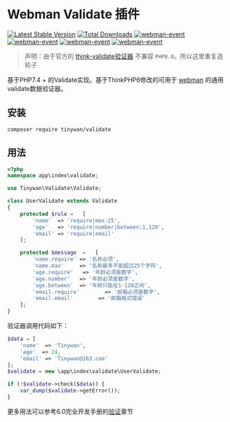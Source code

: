 # Webman Validate 插件

[![Latest Stable Version](http://poser.pugx.org/tinywan/validate/v)](https://packagist.org/packages/tinywan/validate)
[![Total Downloads](http://poser.pugx.org/tinywan/validate/downloads)](https://packagist.org/packages/tinywan/validate)
[![webman-event](https://img.shields.io/github/v/release/tinywan/validate?include_prereleases)]()
[![webman-event](https://img.shields.io/badge/build-passing-brightgreen.svg)]()
[![webman-event](https://img.shields.io/github/last-commit/tinywan/validate/main)]()
[![webman-event](https://img.shields.io/github/v/tag/tinywan/-validate?color=ff69b4)]()

> 声明：由于官方的 [think-validate验证器](https://github.com/top-think/think-validate) 不兼容 `PHP8.0`。所以这里重复造轮子

基于PHP7.4 + 的Validate实现。基于ThinkPHP6修改的可用于 [webman](https://www.workerman.net/doc/webman/) 的通用validate数据验证器。

## 安装

```shell
composer require tinywan/validate
```

## 用法

~~~php
<?php
namespace app\index\validate;

use Tinywan\Validate\Validate;

class UserValidate extends Validate
{
    protected $rule =   [
        'name'  => 'require|max:25',
        'age'   => 'require|number|between:1,120',
        'email' => 'require|email'
    ];

    protected $message  =   [
        'name.require' => '名称必须',
        'name.max'     => '名称最多不能超过25个字符',
        'age.require'   => '年龄必须是数字',
        'age.number'   => '年龄必须是数字',
        'age.between'  => '年龄只能在1-120之间',
        'email.require'        => '邮箱必须是数字',
        'email.email'        => '邮箱格式错误'
    ];
}
~~~

验证器调用代码如下：
~~~php
$data = [
    'name'  => 'Tinywan',
    'age'  => 24,
    'email' => 'Tinywan@163.com'
];
$validate = new \app\index\validate\UserValidate;

if (!$validate->check($data)) {
    var_dump($validate->getError());
}
~~~

更多用法可以参考6.0完全开发手册的[验证](https://www.kancloud.cn/manual/thinkphp6_0/1037623)章节


